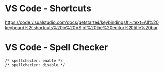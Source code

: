 # VS Code - Shortcuts
https://code.visualstudio.com/docs/getstarted/keybindings#:~:text=All%20keyboard%20shortcuts%20in%20VS,of%20the%20editor%20title%20bar.

# VS Code - Spell Checker
```
/* spellchecker: enable */
/* spellchecker: disable */
```
